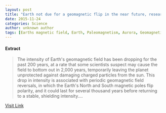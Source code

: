 ```yaml
---
layout: post
title: "Earth not due for a geomagnetic flip in the near future, researchers show"
date: 2015-11-24
categories: Science
author: unknown author
tags: [Earths magnetic field, Earth, Paleomagnetism, Aurora, Geomagnetic reversal, Magnetic field, Sun, Applied and interdisciplinary physics, Earth sciences, Physical sciences, Nature]
---
```





#### Extract
>The intensity of Earth's geomagnetic field has been dropping for the past 200 years, at a rate that some scientists suspect may cause the field to bottom out in 2,000 years, temporarily leaving the planet unprotected against damaging charged particles from the sun. This drop in intensity is associated with periodic geomagnetic field reversals, in which the Earth's North and South magnetic poles flip polarity, and it could last for several thousand years before returning to a stable, shielding intensity....



[Visit Link](http://phys.org/news/2015-11-earth-due-geomagnetic-flip-future.html)


